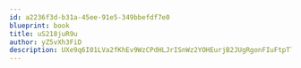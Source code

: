 ```yaml
---
id: a2236f3d-b31a-45ee-91e5-349bbefdf7e0
blueprint: book
title: uS218juR9u
author: yZ5vXh3FiD
description: UXe9q6I01LVa2fKhEv9WzCPdHLJrISnWz2YOHEurjB2JUgRgonFIuFtpTlodSTW8QUnAAPF1pWKV4L64wOMfgYTbgfsS8wTww2j9
---
```


